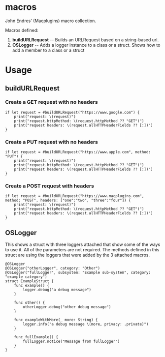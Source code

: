 # macros
John Endres' (Macplugins) macro collection.

Macros defined:

1. **buildURLRequest** -- Builds an URLRequest based on a string-based url.
2. **OSLogger** -- Adds a logger instance to a class or a struct.  Shows how to add a member to a class or a struct

# **Usage**

## buildURLRequest
### Create a GET request with no headers

    if let request = #buildURLRequest("https://www.google.com") {
        print("request: \(request)")
        print("request.httpMethod: \(request.httpMethod ?? "GET")")
        print("request headers: \(request.allHTTPHeaderFields ?? [:])")
    }

### Create a PUT request with no headers

    if let request = #buildURLRequest("https://www.apple.com", method: "PUT") {
        print("request: \(request)")
        print("request.httpMethod: \(request.httpMethod ?? "GET")")
        print("request headers: \(request.allHTTPHeaderFields ?? [:])")
    }

### Create a POST request with headers

    if let request = #buildURLRequest("https://www.macplugins.com", method: "POST", headers: ["one":"two", "three":"four"]) {
        print("request: \(request)")
        print("request.httpMethod: \(request.httpMethod ?? "GET")")
        print("request headers: \(request.allHTTPHeaderFields ?? [:])")
    }

## OSLogger

This shows a struct with three loggers attached that show some of the ways to use it.  All of the parameters are not required.  The methods defined in this struct are using the loggers
that were added by the 3 attached macros.

	@OSLogger
	@OSLogger("otherLogger", category: "Other")
	@OSLogger("fullLogger", subsystem: "Example sub-system", category: "example category")
	struct ExampleStruct {
	    func example() {
	        logger.debug("a debug message")
	    }
	    
	    func other() {
	        otherLogger.debug("other debug message")
	    }
	    
	    func exampleWithMore(_ more: String) {
	        logger.info("a debug message \(more, privacy: .private)")
	    }
	    
	    func fullExample() {
	        fullLogger.notice("Message from fullLogger")
	    }
	}

